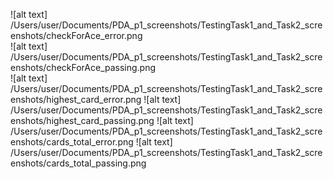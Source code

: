 ![alt text] /Users/user/Documents/PDA_p1_screenshots/TestingTask1_and_Task2_screenshots/checkForAce_error.png  
![alt text] /Users/user/Documents/PDA_p1_screenshots/TestingTask1_and_Task2_screenshots/checkForAce_passing.png  
![alt text] /Users/user/Documents/PDA_p1_screenshots/TestingTask1_and_Task2_screenshots/highest_card_error.png
![alt text] /Users/user/Documents/PDA_p1_screenshots/TestingTask1_and_Task2_screenshots/highest_card_passing.png
![alt text] /Users/user/Documents/PDA_p1_screenshots/TestingTask1_and_Task2_screenshots/cards_total_error.png 
![alt text] /Users/user/Documents/PDA_p1_screenshots/TestingTask1_and_Task2_screenshots/cards_total_passing.png 

